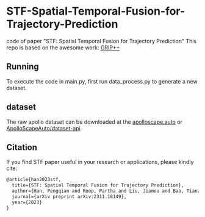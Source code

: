 # STF-Spatial-Temporal-Fusion-for-Trajectory-Prediction
code of paper "STF: Spatial Temporal Fusion for Trajectory Prediction"
This repo is based on the awesome work:
[GRIP++](https://github.com/xincoder/GRIP/tree/master)

## Running
To execute the code in main.py, first run data_process.py to generate a new dataset.
## dataset 
The raw apollo dataset can be downloaded at the [apolloscape.auto](https://apolloscape.auto/trajectory.html)
or [ApolloScapeAuto/dataset-api](https://github.com/ApolloScapeAuto/dataset-api/tree/master/trajectory_prediction)
## Citation

If you find STF paper useful in your research or applications, please kindly cite:
```tex
@article{han2023stf,
  title={STF: Spatial Temporal Fusion for Trajectory Prediction},
  author={Han, Pengqian and Roop, Partha and Liu, Jiamou and Bao, Tianzhe and Wang, Yifei},
  journal={arXiv preprint arXiv:2311.18149},
  year={2023}
}
```
